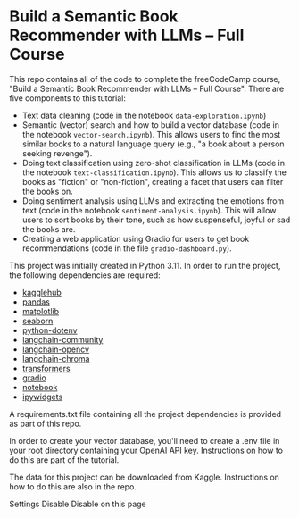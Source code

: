 # Build a Semantic Book Recommender with LLMs – Full Course

This repo contains all of the code to complete the freeCodeCamp course, "Build a Semantic Book Recommender with LLMs – Full Course". There are five components to this tutorial:
* Text data cleaning (code in the notebook `data-exploration.ipynb`)
* Semantic (vector) search and how to build a vector database (code in the notebook `vector-search.ipynb`). This allows users to find the most similar books to a natural language query (e.g., "a book about a person seeking revenge").
* Doing text classification using zero-shot classification in LLMs (code in the notebook `text-classification.ipynb`). This allows us to classify the books as "fiction" or "non-fiction", creating a facet that users can filter the books on. 
* Doing sentiment analysis using LLMs and extracting the emotions from text (code in the notebook `sentiment-analysis.ipynb`). This will allow users to sort books by their tone, such as how suspenseful, joyful or sad the books are.
* Creating a web application using Gradio for users to get book recommendations (code in the file `gradio-dashboard.py`).

This project was initially created in Python 3.11. In order to run the project, the following dependencies are required:
* [kagglehub](https://pypi.org/project/kagglehub/)
* [pandas](https://pypi.org/project/pandas/)
* [matplotlib](https://pypi.org/project/matplotlib/)
* [seaborn](https://pypi.org/project/seaborn/)
* [python-dotenv](https://pypi.org/project/python-dotenv/)
* [langchain-community](https://pypi.org/project/langchain-community/)
* [langchain-opencv](https://pypi.org/project/langchain-opencv/)
* [langchain-chroma](https://pypi.org/project/langchain-chroma/)
* [transformers](https://pypi.org/project/transformers/)
* [gradio](https://pypi.org/project/gradio/)
* [notebook](https://pypi.org/project/notebook/)
* [ipywidgets](https://pypi.org/project/ipywidgets/)

A requirements.txt file containing all the project dependencies is provided as part of this repo.

In order to create your vector database, you'll need to create a .env file in your root directory containing your OpenAI API key. Instructions on how to do this are part of the tutorial.

The data for this project can be downloaded from Kaggle. Instructions on how to do this are also in the repo.

Settings
Disable
Disable on this page
